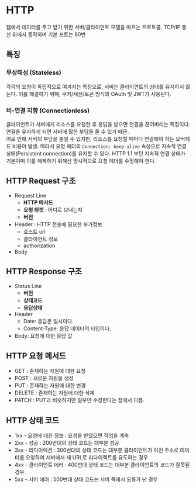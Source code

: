 # HTTP
웹에서 데이터를 주고 받기 위한 서버/클라이언트 모델을 따르는 프로토콜. TCP/IP 통신 위에서 동작하며 기본 포트는 80번

## 특징
### 무상태성 (Stateless)
각각의 요청이 독립적으로 여겨지는 특징으로, 서버는 클라이언트의 상태를 유지하지 않는다. 이를 해결하기 위해, 쿠키/세션/토큰 방식의 OAuth 및 JWT가 사용된다.

### 비-연결 지향 (Connectionless)
클라이언트가 서버에게 리소스를 요청한 후 응답을 받으면 연결을 끊어버리는 특징이다. 연결을 유지하게 되면 서버에 많은 부담을 줄 수 있기 때문.<br>
이로 인해 서버의 부담을 줄일 수 있지만, 리소스를 요청할 때마다 연결해야 하는 오버헤드 비용이 발생. 따라서 요청 헤더의 ```Connection: keep-alive``` 속성으로 지속적 연결 상태(Persistent connection)를 유지할 수 있다. HTTP 1.1 부턴 지속적 연결 상태가 기본이며 이를 해제하기 위해선 명시적으로 요청 헤더를 수정해야 한다.

## HTTP Request 구조
- Request Line
  - **HTTP 메서드**
  - **요청 타겟** : 어디로 보내는지
  - **버전**
 - Header : HTTP 전송에 필요한 부가정보
   - 호스트 url
   - 클라이언트 정보
   - authorization
 - Body
 
## HTTP Response 구조
- Status Line
  - **버전**
  - **상태코드**
  - **응답상태**
 - Header
   - Date: 응답온 일시이다.
   - Content-Type: 응답 데이터의 타입이다.
 - Body: 요청에 대한 응답 값
 
  

## HTTP 요청 메서드
- GET : 존재하는 자원에 대한 요청
- POST : 새로운 자원을 생성
- PUT : 존재하는 자원에 대한 변경
- DELETE : 존재하는 자원에 대한 삭제
- PATCH : PUT과 비슷하지만 일부만 수정한다는 점에서 다름.


## HTTP 상태 코드
- 1xx - 요청에 대한 정보 : 요청을 받았으면 작업을 계속
- 2xx - 성공 : 200번대의 상태 코드는 대부분 성공
- 3xx - 리다이렉션 : 300번대의 상태 코드는 대부분 클라이언트가 이전 주소로 데이터를 요청하여 서버에서 새 URL로 리다이렉트를 유도하는 경우
- 4xx - 클라이언트 에러 : 400번대 상태 코드는 대부분 클라이언트의 코드가 잘못된 경우
- 5xx - 서버 에러 : 500번대 상태 코드는 서버 쪽에서 오류가 난 경우



